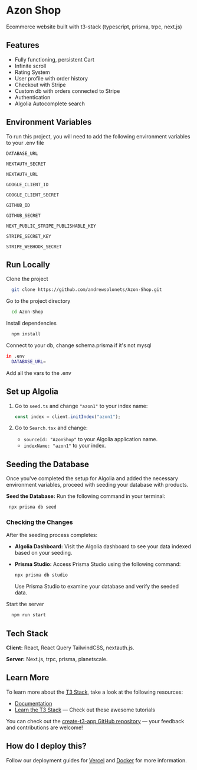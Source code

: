 
# Azon Shop

Ecommerce website built with t3-stack (typescript, prisma, trpc, next.js)


## Features

- Fully functioning, persistent Cart
- Infinite scroll 
- Rating System
- User profile with order history
- Checkout with Stripe
- Custom db with orders connected to Stripe
- Authentication
- Algolia Autocomplete search


## Environment Variables

To run this project, you will need to add the following environment variables to your .env file

`DATABASE_URL`

`NEXTAUTH_SECRET`

`NEXTAUTH_URL`

`GOOGLE_CLIENT_ID`

`GOOGLE_CLIENT_SECRET`

`GITHUB_ID`

`GITHUB_SECRET`

`NEXT_PUBLIC_STRIPE_PUBLISHABLE_KEY`

`STRIPE_SECRET_KEY`

`STRIPE_WEBHOOK_SECRET`


## Run Locally

Clone the project

```bash
  git clone https://github.com/andrewsolonets/Azon-Shop.git
```

Go to the project directory

```bash
  cd Azon-Shop
```

Install dependencies

```bash
  npm install
```


Connect to your db, change schema.prisma if it's not mysql

```bash
in .env
  DATABASE_URL=
```

Add all the vars to the .env

## Set up Algolia

1. Go to `seed.ts` and change `"azon1"` to your index name:

    ```typescript
    const index = client.initIndex("azon1");
    ```

2. Go to `Search.tsx` and change:

    - `sourceId: "AzonShop"` to your Algolia application name.
    - `indexName: "azon1"` to your index.



## Seeding the Database

Once you've completed the setup for Algolia and added the necessary environment variables, proceed with seeding your database with products.

**Seed the Database:** Run the following command in your terminal:

   ```bash
    npx prisma db seed
   ```

### Checking the Changes

After the seeding process completes:

- **Algolia Dashboard:** Visit the Algolia dashboard to see your data indexed based on your seeding.

- **Prisma Studio:** Access Prisma Studio using the following command:

    ```bash
    npx prisma db studio
    ```

    Use Prisma Studio to examine your database and verify the seeded data.


Start the server

```bash
  npm run start
```


## Tech Stack

**Client:** React, React Query TailwindCSS, nextauth.js.

**Server:** Next.js, trpc, prisma, planetscale.

## Learn More

To learn more about the [T3 Stack](https://create.t3.gg/), take a look at the following resources:

- [Documentation](https://create.t3.gg/)
- [Learn the T3 Stack](https://create.t3.gg/en/faq#what-learning-resources-are-currently-available) — Check out these awesome tutorials

You can check out the [create-t3-app GitHub repository](https://github.com/t3-oss/create-t3-app) — your feedback and contributions are welcome!

## How do I deploy this?

Follow our deployment guides for [Vercel](https://create.t3.gg/en/deployment/vercel) and [Docker](https://create.t3.gg/en/deployment/docker) for more information.
